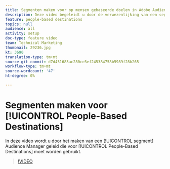 ```yaml
---
title: Segmenten maken voor op mensen gebaseerde doelen in Adobe Audience Manager
description: Deze video begeleidt u door de verwezenlijking van een segment in Audience Manager dat voor op mensen-Gebaseerde Doelen moet worden gebruikt.
feature: people-based destinations
topics: null
audience: all
activity: setup
doc-type: feature video
team: Technical Marketing
thumbnail: 29236.jpg
kt: 3690
translation-type: tm+mt
source-git-commit: d7d451683ac280ce3ef245384758b5989f28b265
workflow-type: tm+mt
source-wordcount: '47'
ht-degree: 0%

---
```



# Segmenten maken voor [!UICONTROL People-Based Destinations]

In deze video wordt u door het maken van een [!UICONTROL segment] Audience Manager geleid die voor [!UICONTROL People-Based Destinations] moet worden gebruikt.

>[!VIDEO](https://video.tv.adobe.com/v/29236/?quality=12)
